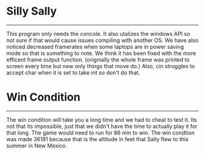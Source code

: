 #        Silly Sally        #
-----------------------------

This program only needs the concole. It also utalizes the windows API so not sure if that would cause
issues compiling with another OS. We have also noticed decreased framerates when some laptops are in 
power saving mode so that is something to note. We think it has been fixed with the more efficent frame 
output function. (orignially the whole frame was printed to screen every time but now only things that
move do.) Also, cin struggles to accept char when it is set to take int so don't do that.


#       Win Condition       #
-----------------------------
The win condition will take you a long time and we had to cheat to test it. Its not that its impossible, just
that we didn't have the time to actually play it for that long. The game would need to run for 86 min to win.
The win condtion was made 36191 because that is the altitude in feet that Sally flew to this summer in New Mexico.



